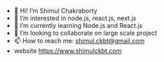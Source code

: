 - 👋 Hi! I’m Shimul Chakraborty
- 👀 I’m interested in node.js, react.js, next.js
- 🌱 I’m currently learning Node.js and React.js
- 💞️ I’m looking to collaborate on large scale project
- 📫 How to reach me: shimul.ckbt@gmail.com
-  website https://www.shimulckbt.com

<!---
shimulckbt/shimulckbt is a ✨ special ✨ repository because its `README.md` (this file) appears on your GitHub profile.
You can click the Preview link to take a look at your changes.
--->
